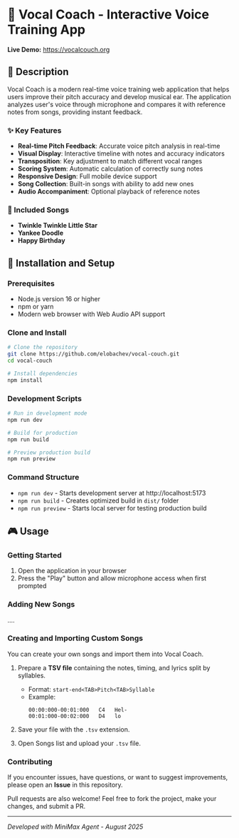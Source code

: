 # 🎤 Vocal Coach - Interactive Voice Training App

**Live Demo:** https://vocalcouch.org

## 📖 Description

Vocal Coach is a modern real-time voice training web application that helps users improve their pitch accuracy and develop musical ear. The application analyzes user's voice through microphone and compares it with reference notes from songs, providing instant feedback.

### ✨ Key Features

- **Real-time Pitch Feedback**: Accurate voice pitch analysis in real-time
- **Visual Display**: Interactive timeline with notes and accuracy indicators
- **Transposition**: Key adjustment to match different vocal ranges
- **Scoring System**: Automatic calculation of correctly sung notes
- **Responsive Design**: Full mobile device support
- **Song Collection**: Built-in songs with ability to add new ones
- **Audio Accompaniment**: Optional playback of reference notes

### 🎵 Included Songs

- **Twinkle Twinkle Little Star** 
- **Yankee Doodle**
- **Happy Birthday**


## 🚀 Installation and Setup

### Prerequisites

- Node.js version 16 or higher
- npm or yarn
- Modern web browser with Web Audio API support

### Clone and Install

```bash
# Clone the repository
git clone https://github.com/elobachev/vocal-couch.git
cd vocal-couch

# Install dependencies
npm install
```

### Development Scripts

```bash
# Run in development mode
npm run dev

# Build for production
npm run build

# Preview production build
npm run preview
```

### Command Structure

- `npm run dev` - Starts development server at http://localhost:5173
- `npm run build` - Creates optimized build in `dist/` folder
- `npm run preview` - Starts local server for testing production build

## 🎮 Usage

### Getting Started

1. Open the application in your browser
2. Press the "Play" button  and allow microphone access when first prompted


### Adding New Songs

....

### Creating and Importing Custom Songs

You can create your own songs and import them into Vocal Coach.

1. Prepare a **TSV file** containing the notes, timing, and lyrics split by syllables.  
   - Format: `start-end<TAB>Pitch<TAB>Syllable`  
   - Example:
     ```
     00:00:000-00:01:000   C4   Hel-
     00:01:000-00:02:000   D4   lo
     ```

2. Save your file with the `.tsv` extension.

3. Open Songs list and upload your `.tsv` file.

### Contributing

If you encounter issues, have questions, or want to suggest improvements, please open an **Issue** in this repository.

Pull requests are also welcome! Feel free to fork the project, make your changes, and submit a PR.

---

*Developed with MiniMax Agent - August 2025*
